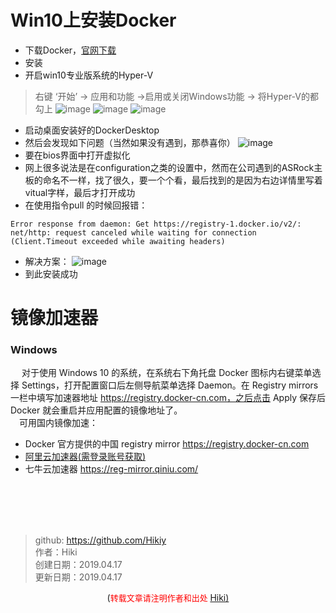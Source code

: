 # Win10上安装Docker  
- 下载Docker，[官网下载](https://www.docker.com/get-started)
- 安装
- 开启win10专业版系统的Hyper-V
>右键 ‘开始’ -> 应用和功能 ->启用或关闭Windows功能 -> 将Hyper-V的都勾上
>![image](https://note.youdao.com/yws/public/resource/2c26474e768cbdac36ea44fafdbd1946/xmlnote/366430551A374AD5AFEA2745B5E0087F/13445)
>![image](https://note.youdao.com/yws/public/resource/2c26474e768cbdac36ea44fafdbd1946/xmlnote/E1470E37ECFF4E9195B2BB8A247488F7/13447)
>![image](https://note.youdao.com/yws/public/resource/2c26474e768cbdac36ea44fafdbd1946/xmlnote/4C5862E5752E48628B2568D89F01E576/13449)

- 启动桌面安装好的DockerDesktop
- 然后会发现如下问题（当然如果没有遇到，那恭喜你）
![image](https://note.youdao.com/yws/public/resource/2c26474e768cbdac36ea44fafdbd1946/xmlnote/DE54EFB238204166AB79E5C5D4CA4B93/13470)
- 要在bios界面中打开虚拟化
- 网上很多说法是在configuration之类的设置中，然而在公司遇到的ASRock主板的命名不一样，找了很久，要一个个看，最后找到的是因为右边详情里写着vitual字样，最后才打开成功
- 在使用指令pull 的时候回报错：
```
Error response from daemon: Get https://registry-1.docker.io/v2/: net/http: request canceled while waiting for connection (Client.Timeout exceeded while awaiting headers)
```
- 解决方案：
![image](https://note.youdao.com/yws/public/resource/2c26474e768cbdac36ea44fafdbd1946/xmlnote/7373C170EF96495ABC8D77BC5E29A624/13520)
- 到此安装成功
# 镜像加速器

### Windows
&emsp; 对于使用 Windows 10 的系统，在系统右下角托盘 Docker 图标内右键菜单选择 Settings，打开配置窗口后左侧导航菜单选择 Daemon。在 Registry mirrors 一栏中填写加速器地址 https://registry.docker-cn.com，之后点击 Apply 保存后 Docker 就会重启并应用配置的镜像地址了。   
&emsp;可用国内镜像加速：
- Docker 官方提供的中国 registry mirror https://registry.docker-cn.com
- [阿里云加速器(需登录账号获取)](https://cr.console.aliyun.com/cn-hangzhou/mirrors)
- 七牛云加速器 https://reg-mirror.qiniu.com/

<br /><br /><br /><br />
> github: https://github.com/Hikiy  
> 作者：Hiki  
> 创建日期：2019.04.17  
> 更新日期：2019.04.17

<center>(<font color=red size=2>转载文章请注明作者和出处 </font><a href="https://github.com/Hikiy">Hiki)</a></center>  